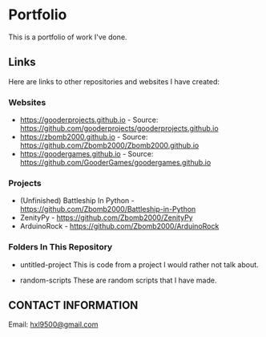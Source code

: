 # Portfolio
This is a portfolio of work I've done.

## Links
Here are links to other repositories and websites I have created:

### Websites
 - https://gooderprojects.github.io - Source: https://github.com/gooderprojects/gooderprojects.github.io
 - https://zbomb2000.github.io - Source: https://github.com/Zbomb2000/Zbomb2000.github.io
 - https://goodergames.github.io - Source: https://github.com/GooderGames/goodergames.github.io

### Projects
 - (Unfinished) Battleship In Python - https://github.com/Zbomb2000/Battleship-in-Python
 - ZenityPy - https://github.com/Zbomb2000/ZenityPy
 - ArduinoRock - https://github.com/Zbomb2000/ArduinoRock

### Folders In This Repository
 - untitled-project
 This is code from a project I would rather not talk about.

 - random-scripts
 These are random scripts that I have made.

## CONTACT INFORMATION
Email: hxl9500@gmail.com
